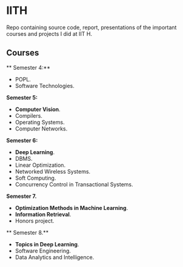 # IITH
Repo containing source code, report, presentations of the important courses and projects I did at IIT H.

## Courses
** Semester 4:**
-  POPL.
- Software Technologies.

**Semester 5:** 
- **Computer Vision**.
- Compilers. 
- Operating Systems. 
- Computer Networks. 

**Semester 6:** 
- **Deep Learning**.
- DBMS.
- Linear Optimization.
- Networked Wireless Systems.
- Soft Computing.
- Concurrency Control in Transactional Systems.

**Semester 7.**
- **Optimization Methods in Machine Learning**.
- **Information Retrieval**.
- Honors project.

** Semester 8.**
- **Topics in Deep Learning**.
- Software Engineering.
- Data Analytics and Intelligence.
